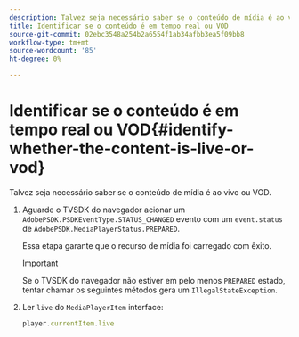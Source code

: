 ```yaml
---
description: Talvez seja necessário saber se o conteúdo de mídia é ao vivo ou VOD.
title: Identificar se o conteúdo é em tempo real ou VOD
source-git-commit: 02ebc3548a254b2a6554f1ab34afbb3ea5f09bb8
workflow-type: tm+mt
source-wordcount: '85'
ht-degree: 0%

---
```


# Identificar se o conteúdo é em tempo real ou VOD{#identify-whether-the-content-is-live-or-vod}

Talvez seja necessário saber se o conteúdo de mídia é ao vivo ou VOD.

1. Aguarde o TVSDK do navegador acionar um `AdobePSDK.PSDKEventType.STATUS_CHANGED` evento com um `event.status` de `AdobePSDK.MediaPlayerStatus.PREPARED`.

   Essa etapa garante que o recurso de mídia foi carregado com êxito.

   >[!IMPORTANT]
   >
   >Se o TVSDK do navegador não estiver em pelo menos `PREPARED` estado, tentar chamar os seguintes métodos gera um `IllegalStateException`.

1. Ler `live` do `MediaPlayerItem` interface:

   ```js
   player.currentItem.live
   ```
